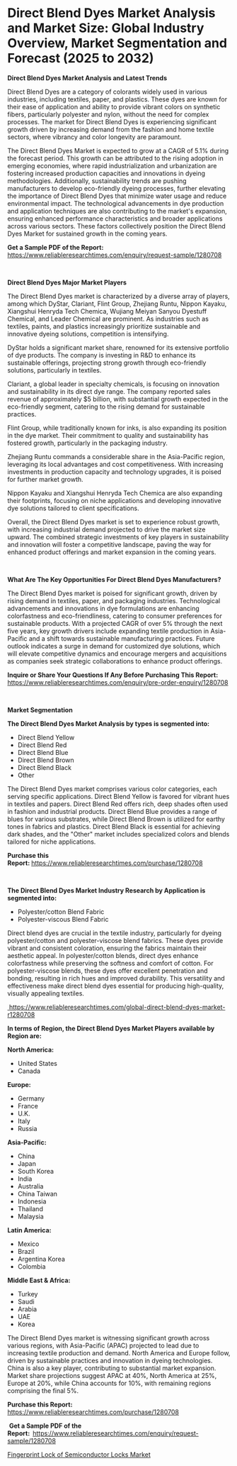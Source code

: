 <p><h1>Direct Blend Dyes Market Analysis and Market Size: Global Industry Overview, Market Segmentation and Forecast (2025 to 2032)</h1></p><p><strong>Direct Blend Dyes Market Analysis and Latest Trends</strong></p>
<p><p>Direct Blend Dyes are a category of colorants widely used in various industries, including textiles, paper, and plastics. These dyes are known for their ease of application and ability to provide vibrant colors on synthetic fibers, particularly polyester and nylon, without the need for complex processes. The market for Direct Blend Dyes is experiencing significant growth driven by increasing demand from the fashion and home textile sectors, where vibrancy and color longevity are paramount.</p><p>The Direct Blend Dyes Market is expected to grow at a CAGR of 5.1% during the forecast period. This growth can be attributed to the rising adoption in emerging economies, where rapid industrialization and urbanization are fostering increased production capacities and innovations in dyeing methodologies. Additionally, sustainability trends are pushing manufacturers to develop eco-friendly dyeing processes, further elevating the importance of Direct Blend Dyes that minimize water usage and reduce environmental impact. The technological advancements in dye production and application techniques are also contributing to the market's expansion, ensuring enhanced performance characteristics and broader applications across various sectors. These factors collectively position the Direct Blend Dyes Market for sustained growth in the coming years.</p></p>
<p><strong>Get a Sample PDF of the Report:&nbsp;</strong> <a href="https://www.reliableresearchtimes.com/enquiry/request-sample/1280708?utm_campaign=2642&utm_medium=2&utm_source=Github&utm_content=ia&utm_term=24032025&utm_id=direct-blend-dyes">https://www.reliableresearchtimes.com/enquiry/request-sample/1280708</a></p>
<p>&nbsp;</p>
<p><strong>Direct Blend Dyes Major Market Players</strong></p>
<p><p>The Direct Blend Dyes market is characterized by a diverse array of players, among which DyStar, Clariant, Flint Group, Zhejiang Runtu, Nippon Kayaku, Xiangshui Henryda Tech Chemica, Wujiang Meiyan Sanyou Dyestuff Chemical, and Leader Chemical are prominent. As industries such as textiles, paints, and plastics increasingly prioritize sustainable and innovative dyeing solutions, competition is intensifying.</p><p>DyStar holds a significant market share, renowned for its extensive portfolio of dye products. The company is investing in R&D to enhance its sustainable offerings, projecting strong growth through eco-friendly solutions, particularly in textiles.</p><p>Clariant, a global leader in specialty chemicals, is focusing on innovation and sustainability in its direct dye range. The company reported sales revenue of approximately $5 billion, with substantial growth expected in the eco-friendly segment, catering to the rising demand for sustainable practices.</p><p>Flint Group, while traditionally known for inks, is also expanding its position in the dye market. Their commitment to quality and sustainability has fostered growth, particularly in the packaging industry.</p><p>Zhejiang Runtu commands a considerable share in the Asia-Pacific region, leveraging its local advantages and cost competitiveness. With increasing investments in production capacity and technology upgrades, it is poised for further market growth.</p><p>Nippon Kayaku and Xiangshui Henryda Tech Chemica are also expanding their footprints, focusing on niche applications and developing innovative dye solutions tailored to client specifications.</p><p>Overall, the Direct Blend Dyes market is set to experience robust growth, with increasing industrial demand projected to drive the market size upward. The combined strategic investments of key players in sustainability and innovation will foster a competitive landscape, paving the way for enhanced product offerings and market expansion in the coming years.</p></p>
<p>&nbsp;</p>
<p><strong>What Are The Key Opportunities For Direct Blend Dyes Manufacturers?</strong></p>
<p><p>The Direct Blend Dyes market is poised for significant growth, driven by rising demand in textiles, paper, and packaging industries. Technological advancements and innovations in dye formulations are enhancing colorfastness and eco-friendliness, catering to consumer preferences for sustainable products. With a projected CAGR of over 5% through the next five years, key growth drivers include expanding textile production in Asia-Pacific and a shift towards sustainable manufacturing practices. Future outlook indicates a surge in demand for customized dye solutions, which will elevate competitive dynamics and encourage mergers and acquisitions as companies seek strategic collaborations to enhance product offerings.</p></p>
<p><strong>Inquire or Share Your Questions If Any Before Purchasing This Report:</strong> <a href="https://www.reliableresearchtimes.com/enquiry/pre-order-enquiry/1280708?utm_campaign=2642&utm_medium=2&utm_source=Github&utm_content=ia&utm_term=24032025&utm_id=direct-blend-dyes">https://www.reliableresearchtimes.com/enquiry/pre-order-enquiry/1280708</a></p>
<p>&nbsp;</p>
<p><strong>Market Segmentation</strong></p>
<p><strong>The Direct Blend Dyes Market Analysis by types is segmented into:</strong></p>
<p><ul><li>Direct Blend Yellow</li><li>Direct Blend Red</li><li>Direct Blend Blue</li><li>Direct Blend Brown</li><li>Direct Blend Black</li><li>Other</li></ul></p>
<p><p>The Direct Blend Dyes market comprises various color categories, each serving specific applications. Direct Blend Yellow is favored for vibrant hues in textiles and papers. Direct Blend Red offers rich, deep shades often used in fashion and industrial products. Direct Blend Blue provides a range of blues for various substrates, while Direct Blend Brown is utilized for earthy tones in fabrics and plastics. Direct Blend Black is essential for achieving dark shades, and the "Other" market includes specialized colors and blends tailored for niche applications.</p></p>
<p><strong>Purchase this Report:&nbsp;</strong><a href="https://www.reliableresearchtimes.com/purchase/1280708?utm_campaign=2642&utm_medium=2&utm_source=Github&utm_content=ia&utm_term=24032025&utm_id=direct-blend-dyes">https://www.reliableresearchtimes.com/purchase/1280708</a></p>
<p>&nbsp;</p>
<p><strong>The Direct Blend Dyes Market Industry Research by Application is segmented into:</strong></p>
<p><ul><li>Polyester/cotton Blend Fabric</li><li>Polyester-viscous Blend Fabric</li></ul></p>
<p><p>Direct blend dyes are crucial in the textile industry, particularly for dyeing polyester/cotton and polyester-viscose blend fabrics. These dyes provide vibrant and consistent coloration, ensuring the fabrics maintain their aesthetic appeal. In polyester/cotton blends, direct dyes enhance colorfastness while preserving the softness and comfort of cotton. For polyester-viscose blends, these dyes offer excellent penetration and bonding, resulting in rich hues and improved durability. This versatility and effectiveness make direct blend dyes essential for producing high-quality, visually appealing textiles.</p></p>
<p><a href="https://www.reliableresearchtimes.com/global-direct-blend-dyes-market-r1280708?utm_campaign=2642&utm_medium=2&utm_source=Github&utm_content=ia&utm_term=24032025&utm_id=direct-blend-dyes">&nbsp;https://www.reliableresearchtimes.com/global-direct-blend-dyes-market-r1280708</a></p>
<p><strong>In terms of Region, the Direct Blend Dyes Market Players available by Region are:</strong></p>
<p>
    <p> <strong> North America: </strong>
        <ul>
            <li>United States</li>
            <li>Canada</li>
        </ul>
        </p> 
    <p> <strong> Europe: </strong>
        <ul>
            <li>Germany</li>
            <li>France</li>
            <li>U.K.</li>
            <li>Italy</li>
            <li>Russia</li>
        </ul>
        </p> 
    <p> <strong> Asia-Pacific: </strong>
        <ul>
            <li>China</li>
            <li>Japan</li>
            <li>South Korea</li>
            <li>India</li>
            <li>Australia</li>
            <li>China Taiwan</li>
            <li>Indonesia</li>
            <li>Thailand</li>
            <li>Malaysia</li>
        </ul>
        </p> 
    <p> <strong> Latin America: </strong>
        <ul>
            <li>Mexico</li>
            <li>Brazil</li>
            <li>Argentina Korea</li>
            <li>Colombia</li>
        </ul>
        </p> 
    <p> <strong> Middle East & Africa: </strong>
        <ul>
            <li>Turkey</li>
            <li>Saudi</li>
            <li>Arabia</li>
            <li>UAE</li>
            <li>Korea</li>
        </ul>
    </p>
    </p>
<p><p>The Direct Blend Dyes market is witnessing significant growth across various regions, with Asia-Pacific (APAC) projected to lead due to increasing textile production and demand. North America and Europe follow, driven by sustainable practices and innovation in dyeing technologies. China is also a key player, contributing to substantial market expansion. Market share projections suggest APAC at 40%, North America at 25%, Europe at 20%, while China accounts for 10%, with remaining regions comprising the final 5%.</p></p>
<p><strong>Purchase this Report: </strong><a href="https://www.reliableresearchtimes.com/purchase/1280708?utm_campaign=2642&utm_medium=2&utm_source=Github&utm_content=ia&utm_term=24032025&utm_id=direct-blend-dyes">https://www.reliableresearchtimes.com/purchase/1280708</a></p>
<p>&nbsp;<strong>Get a Sample PDF of the Report:&nbsp;&nbsp;</strong><a href="https://www.reliableresearchtimes.com/enquiry/request-sample/1280708?utm_campaign=2642&utm_medium=2&utm_source=Github&utm_content=ia&utm_term=24032025&utm_id=direct-blend-dyes">https://www.reliableresearchtimes.com/enquiry/request-sample/1280708</a></p>
<p><strong></strong></p>
<p><p><a href="https://github.com/stephaniwo144/Market-Research-Report-List-1/blob/main/fingerprint-lock-of-semiconductor-locks-market.md?utm_campaign=2642&utm_medium=2&utm_source=Github&utm_content=ia&utm_term=24032025&utm_id=direct-blend-dyes">Fingerprint Lock of Semiconductor Locks Market</a></p></p>